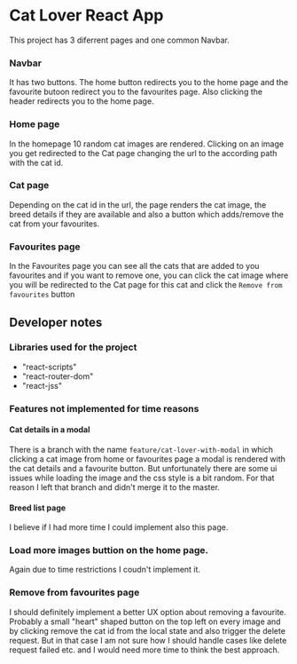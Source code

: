 # Cat Lover React App

This project has 3 diferrent pages and one common Navbar.

### Navbar

It has two buttons. The home button redirects you to the home page and the favourite butoon redirect you to the favourites page.
Also clicking the header redirects you to the home page.

### Home page

In the homepage 10 random cat images are rendered.
Clicking on an image you get redirected to the Cat page changing the url to the according path with the cat id.

### Cat page

Depending on the cat id in the url, the page renders the cat image, the breed details if they are available and also a button which adds/remove the cat from your favourites.

### Favourites page

In the Favourites page you can see all the cats that are added to you favourites and if you want to remove one, you can click the cat image where you will be redirected to the Cat page for this cat and click the `Remove from favourites` button

## Developer notes

### Libraries used for the project

- "react-scripts"
- "react-router-dom"
- "react-jss"

### Features not implemented for time reasons

#### Cat details in a modal

There is a branch with the name `feature/cat-lover-with-modal` in which clicking a cat image from home or favourites page a modal is rendered with the cat details and a favourite button. But unfortunately there are some ui issues while loading the image and the css style is a bit random. For that reason I left that branch and didn't merge it to the master.

#### Breed list page

I believe if I had more time I could implement also this page.

### Load more images buttion on the home page.

Again due to time restrictions I coudn't implement it.

### Remove from favourites page

I should definitely implement a better UX option about removing a favourite. Probably a small "heart" shaped button on the top left on every image and by clicking remove the cat id from the local state and also trigger the delete request. But in that case I am not sure how I should handle cases like delete request failed etc. and I would need more time to think the best approach.
